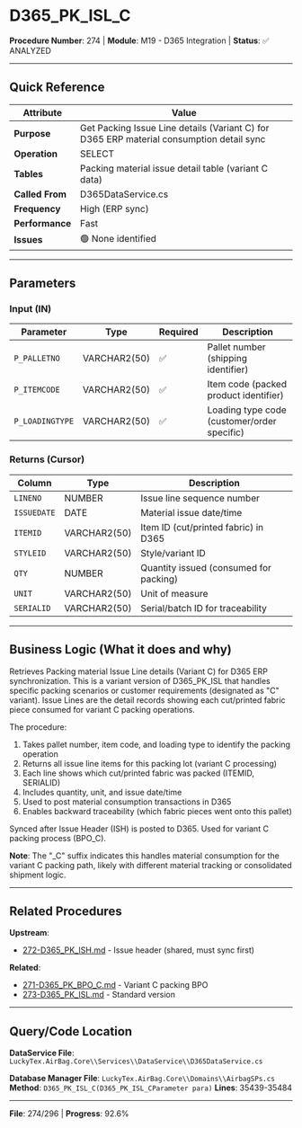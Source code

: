 # D365_PK_ISL_C

**Procedure Number**: 274 | **Module**: M19 - D365 Integration | **Status**: ✅ ANALYZED

---

## Quick Reference

| Attribute | Value |
|-----------|-------|
| **Purpose** | Get Packing Issue Line details (Variant C) for D365 ERP material consumption detail sync |
| **Operation** | SELECT |
| **Tables** | Packing material issue detail table (variant C data) |
| **Called From** | D365DataService.cs |
| **Frequency** | High (ERP sync) |
| **Performance** | Fast |
| **Issues** | 🟢 None identified |

---

## Parameters

### Input (IN)

| Parameter | Type | Required | Description |
|-----------|------|----------|-------------|
| `P_PALLETNO` | VARCHAR2(50) | ✅ | Pallet number (shipping identifier) |
| `P_ITEMCODE` | VARCHAR2(50) | ✅ | Item code (packed product identifier) |
| `P_LOADINGTYPE` | VARCHAR2(50) | ✅ | Loading type code (customer/order specific) |

### Returns (Cursor)

| Column | Type | Description |
|--------|------|-------------|
| `LINENO` | NUMBER | Issue line sequence number |
| `ISSUEDATE` | DATE | Material issue date/time |
| `ITEMID` | VARCHAR2(50) | Item ID (cut/printed fabric) in D365 |
| `STYLEID` | VARCHAR2(50) | Style/variant ID |
| `QTY` | NUMBER | Quantity issued (consumed for packing) |
| `UNIT` | VARCHAR2(50) | Unit of measure |
| `SERIALID` | VARCHAR2(50) | Serial/batch ID for traceability |

---

## Business Logic (What it does and why)

Retrieves Packing material Issue Line details (Variant C) for D365 ERP synchronization. This is a variant version of D365_PK_ISL that handles specific packing scenarios or customer requirements (designated as "C" variant). Issue Lines are the detail records showing each cut/printed fabric piece consumed for variant C packing operations.

The procedure:
1. Takes pallet number, item code, and loading type to identify the packing operation
2. Returns all issue line items for this packing lot (variant C processing)
3. Each line shows which cut/printed fabric was packed (ITEMID, SERIALID)
4. Includes quantity, unit, and issue date/time
5. Used to post material consumption transactions in D365
6. Enables backward traceability (which fabric pieces went onto this pallet)

Synced after Issue Header (ISH) is posted to D365. Used for variant C packing process (BPO_C).

**Note**: The "_C" suffix indicates this handles material consumption for the variant C packing path, likely with different material tracking or consolidated shipment logic.

---

## Related Procedures

**Upstream**:
- [272-D365_PK_ISH.md](./272-D365_PK_ISH.md) - Issue header (shared, must sync first)

**Related**:
- [271-D365_PK_BPO_C.md](./271-D365_PK_BPO_C.md) - Variant C packing BPO
- [273-D365_PK_ISL.md](./273-D365_PK_ISL.md) - Standard version

---

## Query/Code Location

**DataService File**: `LuckyTex.AirBag.Core\\Services\\DataService\\D365DataService.cs`

**Database Manager File**: `LuckyTex.AirBag.Core\\Domains\\AirbagSPs.cs`
**Method**: `D365_PK_ISL_C(D365_PK_ISL_CParameter para)`
**Lines**: 35439-35484

---

**File**: 274/296 | **Progress**: 92.6%
